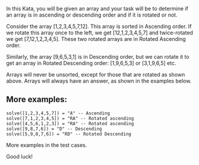 In this Kata, you will be given an array and your task will be to determine if an array is in ascending or descending order and if it is rotated or not.

Consider the array [1,2,3,4,5,7,12]. This array is sorted in Ascending order. If we rotate this array once to the left, we get [12,1,2,3,4,5,7] and twice-rotated we get [7,12,1,2,3,4,5]. These two rotated arrays are in Rotated Ascending order.

Similarly, the array [9,6,5,3,1] is in Descending order, but we can rotate it to get an array in Rotated Descending order: [1,9,6,5,3] or [3,1,9,6,5] etc.

Arrays will never be unsorted, except for those that are rotated as shown above. Arrays will always have an answer, as shown in the examples below.

## More examples:

```
solve([1,2,3,4,5,7]) = "A" -- Ascending
solve([7,1,2,3,4,5]) = "RA" -- Rotated ascending
solve([4,5,6,1,2,3]) = "RA" -- Rotated ascending
solve([9,8,7,6]) = "D" -- Descending
solve([5,9,8,7,6]) = "RD" -- Rotated Descending
```

More examples in the test cases.

Good luck!

